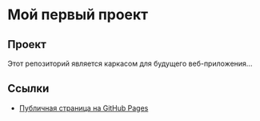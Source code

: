 # Мой первый проект

## Проект
Этот репозиторий является каркасом для будущего веб-приложения...

## Ссылки
- [Публичная страница на GitHub Pages](https://github.com/glebgaponov/Project991.git)